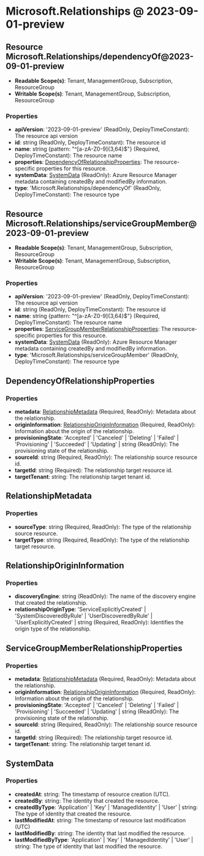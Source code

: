 # Microsoft.Relationships @ 2023-09-01-preview

## Resource Microsoft.Relationships/dependencyOf@2023-09-01-preview
* **Readable Scope(s)**: Tenant, ManagementGroup, Subscription, ResourceGroup
* **Writable Scope(s)**: Tenant, ManagementGroup, Subscription, ResourceGroup
### Properties
* **apiVersion**: '2023-09-01-preview' (ReadOnly, DeployTimeConstant): The resource api version
* **id**: string (ReadOnly, DeployTimeConstant): The resource id
* **name**: string {pattern: "^[a-zA-Z0-9]{3,64}$"} (Required, DeployTimeConstant): The resource name
* **properties**: [DependencyOfRelationshipProperties](#dependencyofrelationshipproperties): The resource-specific properties for this resource.
* **systemData**: [SystemData](#systemdata) (ReadOnly): Azure Resource Manager metadata containing createdBy and modifiedBy information.
* **type**: 'Microsoft.Relationships/dependencyOf' (ReadOnly, DeployTimeConstant): The resource type

## Resource Microsoft.Relationships/serviceGroupMember@2023-09-01-preview
* **Readable Scope(s)**: Tenant, ManagementGroup, Subscription, ResourceGroup
* **Writable Scope(s)**: Tenant, ManagementGroup, Subscription, ResourceGroup
### Properties
* **apiVersion**: '2023-09-01-preview' (ReadOnly, DeployTimeConstant): The resource api version
* **id**: string (ReadOnly, DeployTimeConstant): The resource id
* **name**: string {pattern: "^[a-zA-Z0-9]{3,64}$"} (Required, DeployTimeConstant): The resource name
* **properties**: [ServiceGroupMemberRelationshipProperties](#servicegroupmemberrelationshipproperties): The resource-specific properties for this resource.
* **systemData**: [SystemData](#systemdata) (ReadOnly): Azure Resource Manager metadata containing createdBy and modifiedBy information.
* **type**: 'Microsoft.Relationships/serviceGroupMember' (ReadOnly, DeployTimeConstant): The resource type

## DependencyOfRelationshipProperties
### Properties
* **metadata**: [RelationshipMetadata](#relationshipmetadata) (Required, ReadOnly): Metadata about the relationship.
* **originInformation**: [RelationshipOriginInformation](#relationshiporigininformation) (Required, ReadOnly): Information about the origin of the relationship.
* **provisioningState**: 'Accepted' | 'Canceled' | 'Deleting' | 'Failed' | 'Provisioning' | 'Succeeded' | 'Updating' | string (ReadOnly): The provisioning state of the relationship.
* **sourceId**: string (Required, ReadOnly): The relationship source resource id.
* **targetId**: string (Required): The relationship target resource id.
* **targetTenant**: string: The relationship target tenant id.

## RelationshipMetadata
### Properties
* **sourceType**: string (Required, ReadOnly): The type of the relationship source resource.
* **targetType**: string (Required, ReadOnly): The type of the relationship target resource.

## RelationshipOriginInformation
### Properties
* **discoveryEngine**: string (ReadOnly): The name of the discovery engine that created the relationship.
* **relationshipOriginType**: 'ServiceExplicitlyCreated' | 'SystemDiscoveredByRule' | 'UserDiscoveredByRule' | 'UserExplicitlyCreated' | string (Required, ReadOnly): Identifies the origin type of the relationship.

## ServiceGroupMemberRelationshipProperties
### Properties
* **metadata**: [RelationshipMetadata](#relationshipmetadata) (Required, ReadOnly): Metadata about the relationship.
* **originInformation**: [RelationshipOriginInformation](#relationshiporigininformation) (Required, ReadOnly): Information about the origin of the relationship.
* **provisioningState**: 'Accepted' | 'Canceled' | 'Deleting' | 'Failed' | 'Provisioning' | 'Succeeded' | 'Updating' | string (ReadOnly): The provisioning state of the relationship.
* **sourceId**: string (Required, ReadOnly): The relationship source resource id.
* **targetId**: string (Required): The relationship target resource id.
* **targetTenant**: string: The relationship target tenant id.

## SystemData
### Properties
* **createdAt**: string: The timestamp of resource creation (UTC).
* **createdBy**: string: The identity that created the resource.
* **createdByType**: 'Application' | 'Key' | 'ManagedIdentity' | 'User' | string: The type of identity that created the resource.
* **lastModifiedAt**: string: The timestamp of resource last modification (UTC)
* **lastModifiedBy**: string: The identity that last modified the resource.
* **lastModifiedByType**: 'Application' | 'Key' | 'ManagedIdentity' | 'User' | string: The type of identity that last modified the resource.

